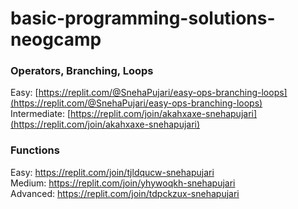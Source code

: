 # basic-programming-solutions-neogcamp

### Operators, Branching, Loops
Easy: [https://replit.com/@SnehaPujari/easy-ops-branching-loops](https://replit.com/@SnehaPujari/easy-ops-branching-loops) <br />
Intermediate: [https://replit.com/join/akahxaxe-snehapujari](https://replit.com/join/akahxaxe-snehapujari)

### Functions
Easy: https://replit.com/join/tjldqucw-snehapujari <br />
Medium: https://replit.com/join/yhywoqkh-snehapujari <br />
Advanced: https://replit.com/join/tdpckzux-snehapujari <br />
